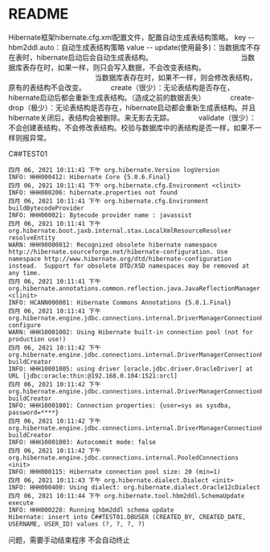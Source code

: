 # README


Hibernate框架hibernate.cfg.xml配置文件，配置自动生成表结构策略。
<property name="hbm2ddl.auto"></property>
key -- hbm2ddl.auto：自动生成表结构策略
value -- update(使用最多)：当数据库不存在表时，hibernate启动后会自动生成表结构。
　　　　　　　　　　　　 当数据库表存在时，如果一样，则只会写入数据，不会改变表结构。
　　　　　　　　　　　　 当数据库表存在时，如果不一样，则会修改表结构，原有的表结构不会改变。
　　　  create（很少）：无论表结构是否存在，hibernate启动后都会重新生成表结构。（造成之前的数据丢失）
　　　  create-drop（极少）：无论表结构是否存在，hibernate启动都会重新生成表结构。并且hibernate关闭后，表结构会被删除。来无影去无踪。
　　　  validate（很少）：不会创建表结构，不会修改表结构。校验与数据库中的表结构是否一样，如果不一样则报异常。



<property name="hibernate.default_schema">C##TEST01</property>

```shell
四月 06, 2021 10:11:41 下午 org.hibernate.Version logVersion
INFO: HHH000412: Hibernate Core {5.0.6.Final}
四月 06, 2021 10:11:41 下午 org.hibernate.cfg.Environment <clinit>
INFO: HHH000206: hibernate.properties not found
四月 06, 2021 10:11:41 下午 org.hibernate.cfg.Environment buildBytecodeProvider
INFO: HHH000021: Bytecode provider name : javassist
四月 06, 2021 10:11:41 下午 org.hibernate.boot.jaxb.internal.stax.LocalXmlResourceResolver resolveEntity
WARN: HHH90000012: Recognized obsolete hibernate namespace http://hibernate.sourceforge.net/hibernate-configuration. Use namespace http://www.hibernate.org/dtd/hibernate-configuration instead.  Support for obsolete DTD/XSD namespaces may be removed at any time.
四月 06, 2021 10:11:41 下午 org.hibernate.annotations.common.reflection.java.JavaReflectionManager <clinit>
INFO: HCANN000001: Hibernate Commons Annotations {5.0.1.Final}
四月 06, 2021 10:11:41 下午 org.hibernate.engine.jdbc.connections.internal.DriverManagerConnectionProviderImpl configure
WARN: HHH10001002: Using Hibernate built-in connection pool (not for production use!)
四月 06, 2021 10:11:42 下午 org.hibernate.engine.jdbc.connections.internal.DriverManagerConnectionProviderImpl buildCreator
INFO: HHH10001005: using driver [oracle.jdbc.driver.OracleDriver] at URL [jdbc:oracle:thin:@192.168.0.104:1521:orcl]
四月 06, 2021 10:11:42 下午 org.hibernate.engine.jdbc.connections.internal.DriverManagerConnectionProviderImpl buildCreator
INFO: HHH10001001: Connection properties: {user=sys as sysdba, password=****}
四月 06, 2021 10:11:42 下午 org.hibernate.engine.jdbc.connections.internal.DriverManagerConnectionProviderImpl buildCreator
INFO: HHH10001003: Autocommit mode: false
四月 06, 2021 10:11:42 下午 org.hibernate.engine.jdbc.connections.internal.PooledConnections <init>
INFO: HHH000115: Hibernate connection pool size: 20 (min=1)
四月 06, 2021 10:11:43 下午 org.hibernate.dialect.Dialect <init>
INFO: HHH000400: Using dialect: org.hibernate.dialect.Oracle12cDialect
四月 06, 2021 10:11:44 下午 org.hibernate.tool.hbm2ddl.SchemaUpdate execute
INFO: HHH000228: Running hbm2ddl schema update
Hibernate: insert into C##TEST01.DBUSER (CREATED_BY, CREATED_DATE, USERNAME, USER_ID) values (?, ?, ?, ?)
```


问题，需要手动结束程序 不会自动终止

